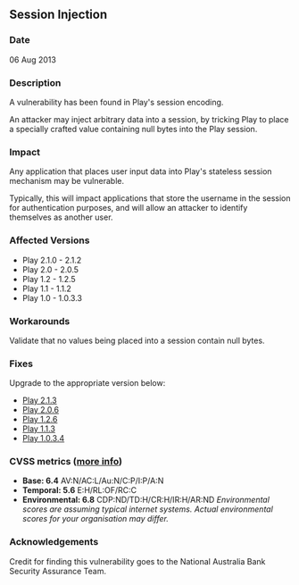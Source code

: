 ## Session Injection

### Date

06 Aug 2013

### Description

A vulnerability has been found in Play's session encoding.

An attacker may inject arbitrary data into a session, by tricking Play to place a specially crafted value containing null bytes into the Play session.

### Impact

Any application that places user input data into Play's stateless session mechanism may be vulnerable.

Typically, this will impact applications that store the username in the session for authentication purposes, and will allow an attacker to identify themselves as another user.

### Affected Versions

* Play 2.1.0 - 2.1.2
* Play 2.0 - 2.0.5
* Play 1.2 - 1.2.5
* Play 1.1 - 1.1.2
* Play 1.0 - 1.0.3.3

### Workarounds

Validate that no values being placed into a session contain null bytes.

### Fixes

Upgrade to the appropriate version below:

* [Play 2.1.3](https://downloads.typesafe.com/play/2.1.3/play-2.1.3.zip)
* [Play 2.0.6](https://downloads.typesafe.com/play/2.0.6/play-2.0.6.zip)
* [Play 1.2.6](https://downloads.typesafe.com/play/1.2.6/play-1.2.6.zip)
* [Play 1.1.3](https://downloads.typesafe.com/play/1.1.3/play-1.1.3.zip)
* [Play 1.0.3.4](https://downloads.typesafe.com/play/1.0.3.4/play-1.0.3.4.zip)

### CVSS metrics (<a href="https://www.first.org/cvss/user-guide">more info</a>)

* **Base: 6.4**
 AV:N/AC:L/Au:N/C:P/I:P/A:N
* **Temporal: 5.6**
 E:H/RL:OF/RC:C
* **Environmental: 6.8** 
 CDP:ND/TD:H/CR:H/IR:H/AR:ND
 *Environmental scores are assuming typical internet systems. Actual environmental scores for your organisation may differ.*

### Acknowledgements

Credit for finding this vulnerability goes to the National Australia Bank Security Assurance Team.
